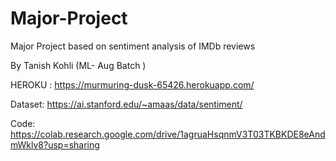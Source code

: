 # Major-Project 
Major Project based on sentiment analysis of IMDb reviews

By 
Tanish Kohli
(ML- Aug Batch )


HEROKU :
https://murmuring-dusk-65426.herokuapp.com/

Dataset:
https://ai.stanford.edu/~amaas/data/sentiment/

Code:
https://colab.research.google.com/drive/1agruaHsqnmV3T03TKBKDE8eAndmWklv8?usp=sharing
